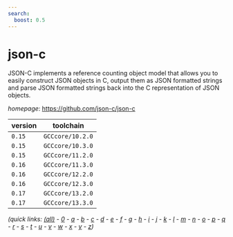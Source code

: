 ```yaml
---
search:
  boost: 0.5
---
```

# json-c

JSON-C implements a reference counting object model that allows you to easily construct JSON objects  in C, output them as JSON formatted strings and parse JSON formatted strings back into the C representation of JSON objects.

*homepage*: <https://github.com/json-c/json-c>

version | toolchain
--------|----------
``0.15`` | ``GCCcore/10.2.0``
``0.15`` | ``GCCcore/10.3.0``
``0.15`` | ``GCCcore/11.2.0``
``0.16`` | ``GCCcore/11.3.0``
``0.16`` | ``GCCcore/12.2.0``
``0.16`` | ``GCCcore/12.3.0``
``0.17`` | ``GCCcore/13.2.0``
``0.17`` | ``GCCcore/13.3.0``


*(quick links: [(all)](../index.md) - [0](../0/index.md) - [a](../a/index.md) - [b](../b/index.md) - [c](../c/index.md) - [d](../d/index.md) - [e](../e/index.md) - [f](../f/index.md) - [g](../g/index.md) - [h](../h/index.md) - [i](../i/index.md) - [j](../j/index.md) - [k](../k/index.md) - [l](../l/index.md) - [m](../m/index.md) - [n](../n/index.md) - [o](../o/index.md) - [p](../p/index.md) - [q](../q/index.md) - [r](../r/index.md) - [s](../s/index.md) - [t](../t/index.md) - [u](../u/index.md) - [v](../v/index.md) - [w](../w/index.md) - [x](../x/index.md) - [y](../y/index.md) - [z](../z/index.md))*

